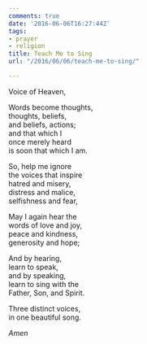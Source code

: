 ```yaml
---
comments: true
date: '2016-06-06T16:27:44Z'
tags:
- prayer
- religion
title: Teach Me to Sing
url: "/2016/06/06/teach-me-to-sing/"

---
```

Voice of Heaven,

Words become thoughts,  
thoughts, beliefs,  
and beliefs, actions;  
and that which I   
once merely heard  
is soon that which I am.

So, help me ignore  
the voices that inspire  
hatred and misery,  
distress and malice,  
selfishness and fear,

May I again hear the   
words of love and joy,  
peace and kindness,  
generosity and hope;

And by hearing,  
learn to speak,  
and by speaking,  
learn to sing with the  
Father, Son, and Spirit.

Three distinct voices,  
in one beautiful song.

*Amen*
